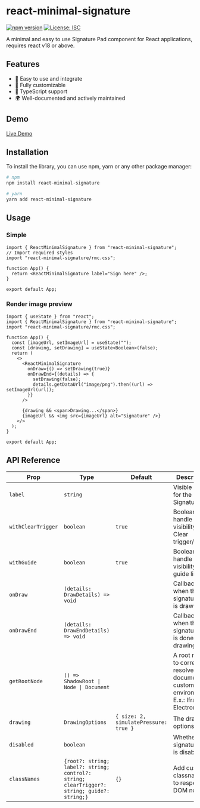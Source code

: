 # react-minimal-signature

[![npm version](https://img.shields.io/npm/v/react-minimal-signature.svg?style=flat-square)](https://www.npmjs.com/package/react-awesome-library)
[![License: ISC](https://img.shields.io/badge/License-ISC-yellow.svg)](https://opensource.org/licenses/ISC)

A minimal and easy to use Signature Pad component for React applications, requires react v18 or above.

## Features

- 🚀 Easy to use and integrate
- 🎨 Fully customizable
- 🔧 TypeScript support
- 🌍 Well-documented and actively maintained

## Demo

[Live Demo](https://react-minimal-signature.vercel.app/)

## Installation

To install the library, you can use npm, yarn or any other package manager:

```bash
# npm
npm install react-minimal-signature

# yarn
yarn add react-minimal-signature
```

## Usage

### Simple

```tsx
import { ReactMinimalSignature } from "react-minimal-signature";
// Import required styles
import "react-minimal-signature/rmc.css";

function App() {
  return <ReactMinimalSignature label="Sign here" />;
}

export default App;
```

### Render image preview

```tsx
import { useState } from "react";
import { ReactMinimalSignature } from "react-minimal-signature";
import "react-minimal-signature/rmc.css";

function App() {
  const [imageUrl, setImageUrl] = useState("");
  const [drawing, setDrawing] = useState<Boolean>(false);
  return (
    <>
      <ReactMinimalSignature
        onDraw={() => setDrawing(true)}
        onDrawEnd={(details) => {
          setDrawing(false);
          details.getDataUrl("image/png").then((url) => setImageUrl(url));
        }}
      />

      {drawing && <span>Drawing...</span>}
      {imageUrl && <img src={imageUrl} alt="Signature" />}
    </>
  );
}

export default App;
```

## API Reference

| Prop               | Type                                                                                        | Default                               | Description                                                                                |
| ------------------ | ------------------------------------------------------------------------------------------- | ------------------------------------- | ------------------------------------------------------------------------------------------ |
| `label`            | `string`                                                                                    |                                       | Visible label for the Signature Pad                                                        |
| `withClearTrigger` | `boolean`                                                                                   | `true`                                | Boolean to handle the visibility of Clear trigger/button                                   |
| `withGuide`        | `boolean`                                                                                   | `true`                                | Boolean to handle the visibility of guide line                                             |
| `onDraw`           | `(details: DrawDetails) => void`                                                            |                                       | Callback when the signature pad is drawing.                                                |
| `onDrawEnd`        | `(details: DrawEndDetails) => void`                                                         |                                       | Callback when the signature pad is done drawing.                                           |
| `getRootNode`      | `() => ShadowRoot \| Node \| Document`                                                      |                                       | A root node to correctly resolve document in custom environments. E.x.: Iframes, Electron. |
| `drawing`          | `DrawingOptions`                                                                            | `{ size: 2, simulatePressure: true }` | The drawing options.                                                                       |
| `disabled`         | `boolean`                                                                                   |                                       | Whether the signature pad is disabled.                                                     |
| `classNames`       | `{root?: string; label?: string; control?: string; clearTrigger?: string; guide?: string;}` | `{}`                                  | Add custom classnames to respective DOM nodes.                                             |
